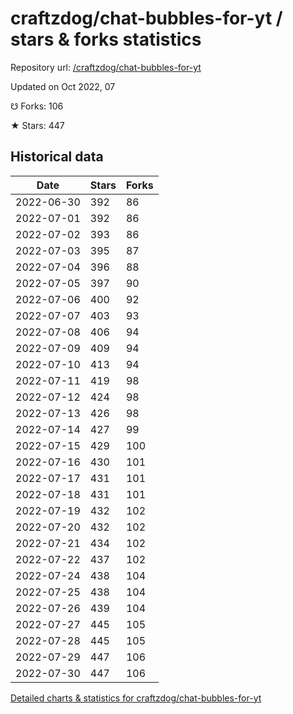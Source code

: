 # craftzdog/chat-bubbles-for-yt / stars & forks statistics

Repository url: [/craftzdog/chat-bubbles-for-yt](https://github.com/craftzdog/chat-bubbles-for-yt)

Updated on Oct 2022, 07

☋ Forks: 106

★ Stars: 447

## Historical data
| Date | Stars | Forks |
|------|-------|-------|
| 2022-06-30 | 392 | 86 | 
| 2022-07-01 | 392 | 86 | 
| 2022-07-02 | 393 | 86 | 
| 2022-07-03 | 395 | 87 | 
| 2022-07-04 | 396 | 88 | 
| 2022-07-05 | 397 | 90 | 
| 2022-07-06 | 400 | 92 | 
| 2022-07-07 | 403 | 93 | 
| 2022-07-08 | 406 | 94 | 
| 2022-07-09 | 409 | 94 | 
| 2022-07-10 | 413 | 94 | 
| 2022-07-11 | 419 | 98 | 
| 2022-07-12 | 424 | 98 | 
| 2022-07-13 | 426 | 98 | 
| 2022-07-14 | 427 | 99 | 
| 2022-07-15 | 429 | 100 | 
| 2022-07-16 | 430 | 101 | 
| 2022-07-17 | 431 | 101 | 
| 2022-07-18 | 431 | 101 | 
| 2022-07-19 | 432 | 102 | 
| 2022-07-20 | 432 | 102 | 
| 2022-07-21 | 434 | 102 | 
| 2022-07-22 | 437 | 102 | 
| 2022-07-24 | 438 | 104 | 
| 2022-07-25 | 438 | 104 | 
| 2022-07-26 | 439 | 104 | 
| 2022-07-27 | 445 | 105 | 
| 2022-07-28 | 445 | 105 | 
| 2022-07-29 | 447 | 106 | 
| 2022-07-30 | 447 | 106 | 


[Detailed charts & statistics for craftzdog/chat-bubbles-for-yt](https://reviewgithub.com/rep/craftzdog/chat-bubbles-for-yt)
